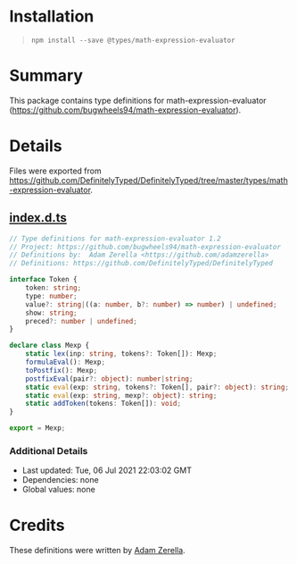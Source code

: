 # Installation
> `npm install --save @types/math-expression-evaluator`

# Summary
This package contains type definitions for math-expression-evaluator (https://github.com/bugwheels94/math-expression-evaluator).

# Details
Files were exported from https://github.com/DefinitelyTyped/DefinitelyTyped/tree/master/types/math-expression-evaluator.
## [index.d.ts](https://github.com/DefinitelyTyped/DefinitelyTyped/tree/master/types/math-expression-evaluator/index.d.ts)
````ts
// Type definitions for math-expression-evaluator 1.2
// Project: https://github.com/bugwheels94/math-expression-evaluator
// Definitions by:  Adam Zerella <https://github.com/adamzerella>
// Definitions: https://github.com/DefinitelyTyped/DefinitelyTyped

interface Token {
    token: string;
    type: number;
    value?: string|((a: number, b?: number) => number) | undefined;
    show: string;
    preced?: number | undefined;
}

declare class Mexp {
    static lex(inp: string, tokens?: Token[]): Mexp;
    formulaEval(): Mexp;
    toPostfix(): Mexp;
    postfixEval(pair?: object): number|string;
    static eval(exp: string, tokens?: Token[], pair?: object): string;
    static eval(exp: string, mexp?: object): string;
    static addToken(tokens: Token[]): void;
}

export = Mexp;

````

### Additional Details
 * Last updated: Tue, 06 Jul 2021 22:03:02 GMT
 * Dependencies: none
 * Global values: none

# Credits
These definitions were written by [ Adam Zerella](https://github.com/adamzerella).
